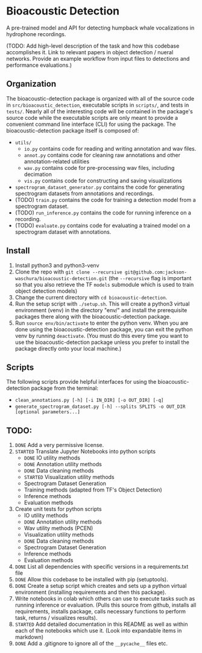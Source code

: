 # Bioacoustic Detection

A pre-trained model and API for detecting humpback whale vocalizations in
hydrophone recordings.

(TODO: Add high-level description of the task and how this codebase accomplishes it. Link to relevant papers in object detection / nueral networks. Provide an example workflow from input files to detections and performance evaluations.)

## Organization

The bioacoustic-detection package is organized with all of the source code in `src/bioacoustic_detection`, executable scripts in `scripts/`, and tests in `tests/`. Nearly all of the interesting code will be contained in the package's source code while the executable scripts are only meant to provide a convenient command line interface (CLI) for using the package. The bioacoustic-detection package itself is composed of:

  - `utils/`
      - `io.py` contains code for reading and writing annotation and wav files.
      - `annot.py` contains code for cleaning raw annotations and other annotation-related utilities
      - `wav.py` contains code for pre-processing wav files, including decimation
      - `vis.py` contains code for constructing and saving visualizations
  - `spectrogram_dataset_generator.py` contains the code for generating spectrogram datasets from annotations and recordings.
  - (TODO) `train.py` contains the code for training a detection model from a spectrogram dataset.
  - (TODO) `run_inference.py` contains the code for running inference on a recording.
  - (TODO) `evaluate.py` contains code for evaluating a trained model on a spectrogram dataset with annotations.

## Install
  1. Install python3 and python3-venv
  2. Clone the repo with `git clone --recursive git@github.com:jackson-waschura/bioacoustic-detection.git` (the `--recursive` flag is important so that you also retrieve the TF `models` submodule which is used to train object detection models)
  3. Change the current directory with `cd bioacoustic-detection`.
  4. Run the setup script with `./setup.sh`. This will create a python3 virtual environment (venv) in the directory "env/" and install the prerequisite packages there along with the bioacoustic-detection package.
  5. Run `source env/bin/activate` to enter the python venv. When you are done using the bioacoustic-detection package, you can exit the python venv by running `deactivate`. (You must do this every time you want to use the bioacoustic-detection package unless you prefer to install the package directly onto your local machine.)

## Scripts

The following scripts provide helpful interfaces for using the bioacoustic-detection package from the terminal:
  - `clean_annotations.py [-h] [-i IN_DIR] [-o OUT_DIR] [-q]`
  - `generate_spectrogram_dataset.py [-h] --splits SPLITS -o OUT_DIR [optional parameters...]`

## TODO:
  1. `DONE` Add a very permissive license.
  2. `STARTED` Translate Jupyter Notebooks into python scripts
      - `DONE` IO utility methods
      - `DONE` Annotation utility methods
      - `DONE` Data cleaning methods
      - `STARTED` Visualization utility methods
      - Spectrogram Dataset Generation
      - Training methods (adapted from TF's Object Detection)
      - Inference methods
      - Evaluation methods
  3. Create unit tests for python scripts
      - IO utility methods
      - `DONE` Annotation utility methods
      - Wav utility methods (PCEN)
      - Visualization utility methods
      - `DONE` Data cleaning methods
      - Spectrogram Dataset Generation
      - Inference methods
      - Evaluation methods
  4. `DONE` List all dependencies with specific versions in a requirements.txt file
  5. `DONE` Allow this codebase to be installed with pip (setuptools).
  6. `DONE` Create a setup script which creates and sets up a python virtual environment (installing requirements and then this package).
  7. Write notebooks in colab which others can use to execute tasks such as running inference or evaluation. (Pulls this source from github, installs all requirements, installs package, calls necessary functions to perform task, returns / visualizes results).
  8. `STARTED` Add detailed documentation in this README as well as within each of the notebooks which use it. (Look into expandable items in markdown)
  9. `DONE` Add a .gitignore to ignore all of the `__pycache__` files etc.
